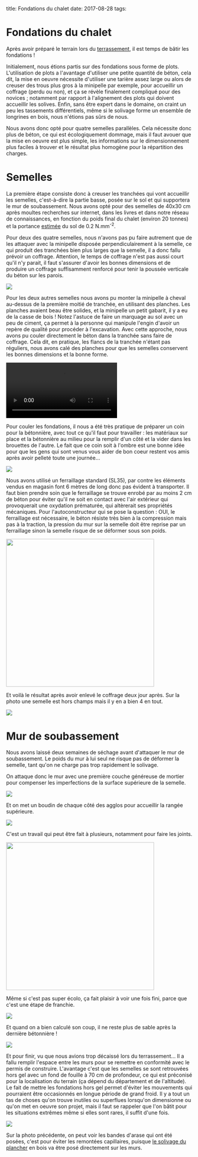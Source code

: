 title: Fondations du chalet
date: 2017-08-28
tags:

# Fondations du chalet

Après avoir préparé le terrain lors du [terrassement]({filename}/chalet/terrassement.md), il est temps de bâtir les fondations !

Initialement, nous étions partis sur des fondations sous forme de plots. L'utilisation de plots a l'avantage d'utiliser une petite quantité de béton, cela dit, la mise en oeuvre nécessite d'utiliser une tarière assez large ou alors de creuser des trous plus gros à la minipelle par exemple, pour accueillir un coffrage (perdu ou non), et ça se révèle finalement compliqué pour des novices ; notamment par rapport à l'alignement des plots qui doivent accueillir les solives. Enfin, sans être expert dans le domaine, on craint un peu les tassements différentiels, même si le solivage forme un ensemble de longrines en bois, nous n'étions pas sûrs de nous.

Nous avons donc opté pour quatre semelles parallèles. Cela nécessite donc plus de béton, ce qui est écologiquement dommage, mais il faut avouer que la mise en oeuvre est plus simple, les informations sur le dimensionnement plus faciles à trouver et le résultat plus homogène pour la répartition des charges.

# Semelles

La première étape consiste donc à creuser les tranchées qui vont accueillir les semelles, c'est-à-dire la partie basse, posée sur le sol et qui supportera le mur de soubassement. Nous avons opté pour des semelles de 40x30&nbsp;cm après moultes recherches sur internet, dans les livres et dans notre réseau de connaissances, en fonction du poids final du chalet (environ 20 tonnes) et la portance <u>estimée</u> du sol de 0.2&nbsp;N.mm<sup>-2</sup>.

Pour deux des quatre semelles, nous n'avons pas pu faire autrement que de les attaquer avec la minipelle disposée perpendiculairement à la semelle, ce qui produit des tranchées bien plus larges que la semelle, il a donc fallu prévoir un coffrage. Attention, le temps de coffrage n'est pas aussi court qu'il n'y parait, il faut s'assurer d'avoir les bonnes dimensions et de produire un coffrage suffisamment renforcé pour tenir la poussée verticale du béton sur les parois.

<img src="images/chalet/fondations/coffrage.JPG"/>

Pour les deux autres semelles nous avons pu monter la minipelle à cheval au-dessus de la première moitié de tranchée, en utilisant des planches. Les planches avaient beau être solides, et la minipelle un petit gabarit, il y a eu de la casse de bois ! Notez l'astuce de faire un marquage au sol avec un peu de ciment, ça permet à la personne qui manipule l'engin d'avoir un repère de qualité pour procéder à l'excavation. Avec cette approche, nous avons pu couler directement le béton dans la tranchée sans faire de coffrage. Cela dit, en pratique, les flancs de la tranchée n'étant pas réguliers, nous avons calé des planches pour que les semelles conservent les bonnes dimensions et la bonne forme.

<video src="images/chalet/fondations/minipelle_semelle.mp4" controls></video>

Pour couler les fondations, il nous a été très pratique de préparer un coin pour la bétonnière, avec tout ce qu'il faut pour travailler : les matériaux sur place et la bétonnière au milieu pour la remplir d'un côté et la vider dans les brouettes de l'autre. Le fait que ce coin soit à l'ombre est une bonne idée pour que les gens qui sont venus vous aider de bon coeur restent vos amis après avoir pelleté toute une journée...

<img src="images/chalet/fondations/betonniere.JPG"/>

Nous avons utilisé un ferraillage standard (SL35), par contre les éléments vendus en magasin font 6&nbsp;mètres de long donc pas évident à transporter. Il faut bien prendre soin que le ferraillage se trouve enrobé par au moins 2&nbsp;cm de béton pour éviter qu'il ne soit en contact avec l'air extérieur qui provoquerait une oxydation prématurée, qui altèrerait ses propriétés mécaniques. Pour l'autoconstructeur qui se pose la question : OUI, le ferraillage est nécessaire, le béton résiste très bien à la compression mais pas à la traction, la pression du mur sur la semelle doit être reprise par un ferraillage sinon la semelle risque de se déformer sous son poids.

<img src="images/chalet/fondations/ferraillage.JPG" style="width:400px"/>

Et voilà le résultat après avoir enlevé le coffrage deux jour après. Sur la photo une semelle est hors champs mais il y en a bien 4 en tout.

<img src="images/chalet/fondations/rendu_semelles2.JPG"/>

# Mur de soubassement

Nous avons laissé deux semaines de séchage avant d'attaquer le mur de soubassement. Le poids du mur à lui seul ne risque pas de déformer la semelle, tant qu'on ne charge pas trop rapidement le solivage. 

On attaque donc le mur avec une première couche généreuse de mortier pour compenser les imperfections de la surface supérieure de la semelle.

<img src="images/chalet/fondations/premiere_couche.JPG"/>

Et on met un boudin de chaque côté des agglos pour accueillir la rangée supérieure.

<img src="images/chalet/fondations/mortier_rang.JPG"/>

C'est un travail qui peut être fait à plusieurs, notamment pour faire les joints.

<img src="images/chalet/fondations/joints_mur.JPG" style="width:400px"/>

Même si c'est pas super écolo, ça fait plaisir à voir une fois fini, parce que c'est une étape de franchie.

<img src="images/chalet/fondations/rendu_soubassement.JPG"/>

Et quand on a bien calculé son coup, il ne reste plus de sable après la dernière bétonnière !

<img src="images/chalet/fondations/sable_restant.JPG"/>

Et pour finir, vu que nous avions trop décaissé lors du terrassement... Il a fallu remplir l'espace entre les murs pour se remettre en conformité avec le permis de construire. L'avantage c'est que les semelles se sont retrouvées hors gel avec un fond de fouille à 70&nbsp;cm de profondeur, ce qui est préconisé pour la localisation du terrain (ça dépend du département et de l'altitude). Le fait de mettre les fondations hors gel permet d'éviter les mouvements qui pourraient être occasionnés en longue période de grand froid. Il y a tout un tas de choses qu'on trouve inutiles ou superflues lorsqu'on dimensionne ou qu'on met en oeuvre son projet, mais il faut se rappeler que l'on bâtit pour les situations extrêmes même si elles sont rares, il suffit d'une fois.

<img src="images/chalet/fondations/arase.JPG"/>

Sur la photo précédente, on peut voir les bandes d'arase qui ont été posées, c'est pour éviter les remontées capillaires, puisque [le solivage du plancher]({filename}/chalet/plancher_solives.md) en bois va être posé directement sur les murs.
